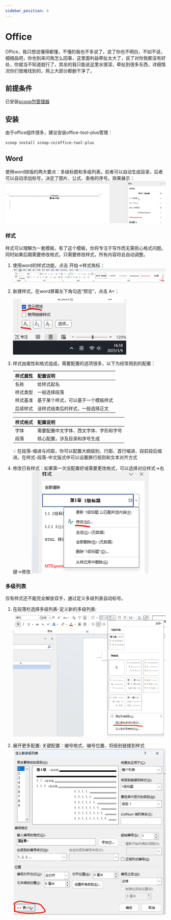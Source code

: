 ```yaml
---
sidebar_position: 4
---
```


# Office
Office，我只想说懂得都懂，不懂的我也不多说了，说了你也不明白，不如不说，细细品吧，你也别来问我怎么回事，这里面利益牵扯太大了，说了对你我都没有好处，你就当不知道就行了，其余的我只能说这里水很深，牵扯到很多东西，详细情况你们很难找到的，网上大部分都删干净了。

## 前提条件
已安装[scoop包管理器](./包管理器.md)

## 安装
由于office组件很多，建议安装office-tool-plus管理：
```sh title="PowerShell"
scoop install scoop-cn/office-tool-plus
```

## Word
使用word排版的两大要点：多级标题和多级列表。前者可以自动生成目录，后者可以自动添加标号，决定了图片、公式、表格的序号。效果展示：
![这是图片](./img/效果展示.gif "多级列表")

### 样式 
样式可以理解为一套模板，有了这个模板，你将专注于写作而无需担心格式问题。同时如果后期需要修改格式，只需要修改样式，所有内容将会自动调整。
1. 使用word的样式功能，点击 开始→样式角标：
    ![这是图片](./img/样式.png "样式")

2. 新建样式，在word屏幕左下角勾选“预览”，点击 A+：

    ![这是图片](./img/新建样式.png "新建样式")

3. 样式由属性和格式组成，需要配置的选项很多，以下为经常用到的配置：

    |样式属性|配置说明|
    |---|---|
    | 名称 |  给样式起名 |
    | 样式类型 | 一般选择段落 |
    | 样式基准 |  基于某个样式，可以基于一个模板样式 |
    | 后续样式 | 该样式结束后的样式，一般选择正文 |

    |样式格式|配置说明|
    |---|---|
    | 字体 |  需要配置中文字体、西文字体、字形和字号 |
    | 段落 | 核心配置，涉及目录和序号生成 |

    💡 在段落-缩进与间距，你可以配置大纲级别、行距、首行缩进、段前段后缩进。在样式-段落-中文版式中可以设置换行规则和文本对齐方式

4. 修改已有样式：如果第一次没配置好或需要更改格式，可以选择对应样式→右键→修改
    ![这是图片](./img/修改样式.png "修改样式")

### 多级列表
仅有样式还不能完全解放双手，通过定义多级列表自动标号。
1. 在段落栏选择多级列表-定义新的多级列表:
    ![这是图片](./img/多级列表.png "修改样式")

2. 展开更多配置:
    关键配置：编号格式、编号位置、将级别链接到样式
    ![这是图片](./img/多级列表配置.png "修改样式")



<!-- ![alt text](image.png) -->
